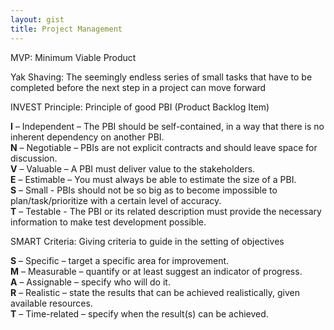 ```yaml
---
layout: gist
title: Project Management
---
```


MVP: Minimum Viable Product

Yak Shaving: The seemingly endless series of small tasks that have to be completed before the next step in a project can move forward

INVEST Principle: Principle of good PBI (Product Backlog Item)

**I** – Independent – The PBI should be self-contained, in a way that there is no inherent dependency on another PBI.  
**N** – Negotiable – PBIs are not explicit contracts and should leave space for discussion.  
**V** – Valuable – A PBI must deliver value to the stakeholders.  
**E** – Estimable – You must always be able to estimate the size of a PBI.  
**S** – Small - PBIs should not be so big as to become impossible to plan/task/prioritize with a certain level of accuracy.  
**T** – Testable - The PBI or its related description must provide the necessary information to make test development possible.  

SMART Criteria: Giving criteria to guide in the setting of objectives

**S** – Specific – target a specific area for improvement.  
**M** – Measurable – quantify or at least suggest an indicator of progress.  
**A** – Assignable – specify who will do it.  
**R** – Realistic – state the results that can be achieved realistically, given available resources.  
**T** – Time-related – specify when the result(s) can be achieved.  
